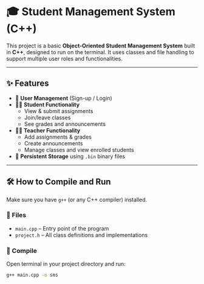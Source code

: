 # 🎓 Student Management System (C++)

This project is a basic **Object-Oriented Student Management System** built in **C++**, designed to run on the terminal. It uses classes and file handling to support multiple user roles and functionalities.

---

## ✨ Features

- 👤 **User Management** (Sign-up / Login)
- 🧑‍🎓 **Student Functionality**
  - View & submit assignments
  - Join/leave classes
  - See grades and announcements
- 👩‍🏫 **Teacher Functionality**
  - Add assignments & grades
  - Create announcements
  - Manage classes and view enrolled students
- 🧾 **Persistent Storage** using `.bin` binary files

---

## 🛠️ How to Compile and Run

Make sure you have `g++` (or any C++ compiler) installed.

### 🧩 Files

- `main.cpp` – Entry point of the program
- `project.h` – All class definitions and implementations

### 🔧 Compile

Open terminal in your project directory and run:

```bash
g++ main.cpp -o sms
